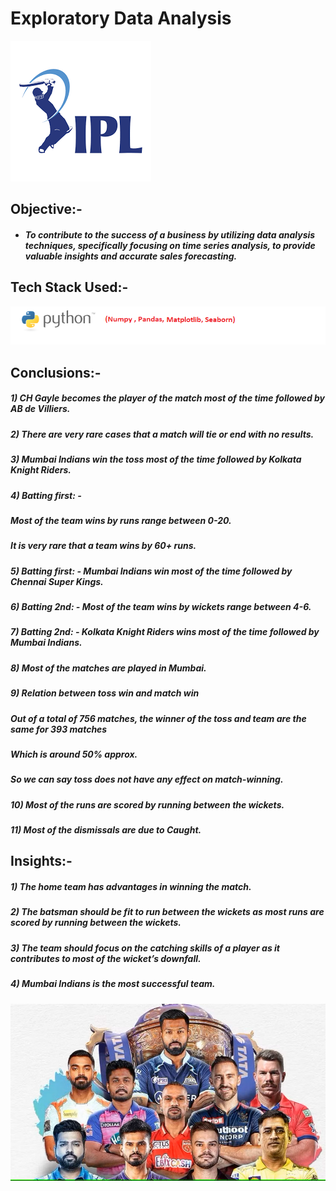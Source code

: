 # Exploratory Data Analysis
![image](https://github.com/gauraishwarya/Project-Images/blob/main/IPL%20EDA%202.png?raw=true)



## Objective:-
- ##### To contribute to the success of a business by utilizing data analysis techniques, specifically focusing on time series analysis, to provide valuable insights and accurate sales forecasting.
## Tech Stack Used:-
![Techstack](https://github.com/gauraishwarya/Project-Images/blob/main/IPL%20EDA.png?raw=true)
## Conclusions:-
##### 1) CH Gayle becomes the player of the match most of the time followed by AB de Villiers.
##### 2) There are very rare cases that a match will tie or end with no results.
##### 3) Mumbai Indians win the toss most of the time followed by Kolkata Knight Riders.
##### 4) Batting first: - 
##### Most of the team wins by runs range between 0-20.
##### It is very rare that a team wins by 60+ runs.

##### 5) Batting first: - Mumbai Indians win most of the time followed by Chennai Super Kings.
##### 6) Batting 2nd: - Most of the team wins by wickets range between 4-6.
##### 7) Batting 2nd: - Kolkata Knight Riders wins most of the time followed by Mumbai Indians.
##### 8) Most of the matches are played in Mumbai.
##### 9) Relation between toss win and match win
  #####  Out of a total of 756 matches, the winner of the toss and team are the same for 393 matches
  #####  Which is around 50% approx.
  #####  So we can say toss does not have any effect on match-winning.

##### 10) Most of the runs are scored by running between the wickets.
##### 11) Most of the dismissals are due to Caught.
## Insights:-
##### 1)	The home team has advantages in winning the match.
##### 2)	The batsman should be fit to run between the wickets as most runs are scored by running between the wickets.
##### 3)	The team should focus on the catching skills of a player as it contributes to most of the wicket’s downfall.
##### 4)	Mumbai Indians is the most successful team.
![image](https://github.com/gauraishwarya/Project-Images/blob/main/IPL%20EDA%203.png?raw=true)
